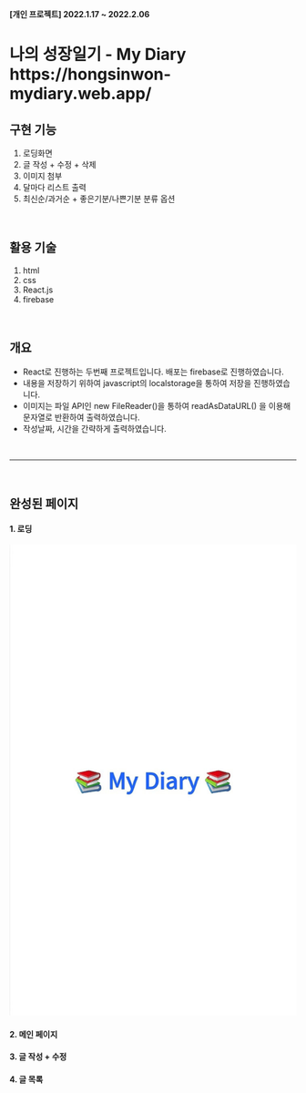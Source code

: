 <b>[개인 프로젝트] 2022.1.17 ~ 2022.2.06</b>

<h1>나의 성장일기 - My Diary </br> https://hongsinwon-mydiary.web.app/</h1>

## 구현 기능 
  1. 로딩화면
  2. 글 작성 + 수정 + 삭제
  3. 이미지 첨부
  4. 달마다 리스트 출력
  5. 최신순/과거순 + 좋은기분/나쁜기분 분류 옵션

</br>

## 활용 기술
  1. html
  2. css
  3. React.js
  4. firebase


</br>

## 개요
- React로 진행하는 두번째 프로젝트입니다. 배포는 firebase로 진행하였습니다. 
- 내용을 저장하기 위하여 javascript의 localstorage을 통하여 저장을 진행하였습니다. 
- 이미지는 파일 API인 new FileReader()을 통하여 readAsDataURL() 을 이용해 문자열로 반환하여 출력하였습니다.
- 작성날짜, 시간을 간략하게 출력하였습니다.
</br>

--------------------------------------------
  
  </br>
  
## 완성된 페이지

#### 1. 로딩
![로딩](myDiary-img/1.jpg)


#### 2. 메인 페이지


#### 3. 글 작성 + 수정


#### 4. 글 목록
